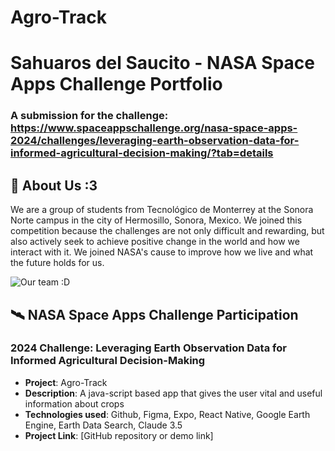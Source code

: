 # Agro-Track
# Sahuaros del Saucito - NASA Space Apps Challenge Portfolio
### A submission for the challenge: https://www.spaceappschallenge.org/nasa-space-apps-2024/challenges/leveraging-earth-observation-data-for-informed-agricultural-decision-making/?tab=details

## 🚀 About Us :3
We are a group of students from Tecnológico de Monterrey at the Sonora Norte campus in the city of Hermosillo, Sonora, Mexico. We joined this competition because the challenges are not only difficult and rewarding, but also actively seek to achieve positive change in the world and how we interact with it. We joined NASA's cause to improve how we live and what the future holds for us.

![Our team :D](Images/Team.jpg)

## 🛰️ NASA Space Apps Challenge Participation

### 2024 Challenge: Leveraging Earth Observation Data for Informed Agricultural Decision-Making
- **Project**: Agro-Track
- **Description**: A java-script based app that gives the user vital and useful information about crops
- **Technologies used**: Github, Figma, Expo, React Native, Google Earth Engine, Earth Data Search, Claude 3.5
- **Project Link**: [GitHub repository or demo link]


